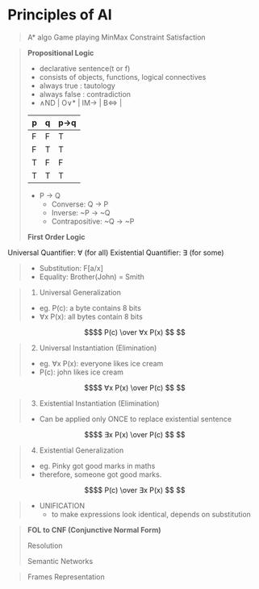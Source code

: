 # Principles of AI

> A* algo
> Game playing MinMax
> Constraint Satisfaction

> **Propositional Logic**
> - declarative sentence(t or f)
> - consists of objects, functions, logical connectives
> - always true : tautology
> - always false : contradiction
> - ∧ND | O∨* | IM→ | B⇔ |
>
> | p | q | p→q |
> |---|---|-----|
> | F | F |  T  |
> | F | T |  T  |
> | T | F |  F  |
> | T | T |  T  |
> 
> - P → Q
>     - Converse: Q → P
>     - Inverse: ~P → ~Q
>     - Contrapositive: ~Q → ~P
>     
> **First Order Logic**
>
Universal Quantifier: ∀ (for all)
Existential Quantifier: ∃ (for some)
>
> - Substitution: F[a/x]
> - Equality: Brother(John) = Smith

> 1. Universal Generalization
>   - eg. P(c): a byte contains 8 bits
>   - ∀x P(x): all bytes contain 8 bits
```math
$$ P(c) \over ∀x P(x) $$ 
```

> 2. Universal Instantiation (Elimination)
>   - eg. ∀x P(x): everyone likes ice cream
>   - P(c): john likes ice cream
```math
$$ ∀x P(x) \over P(c) $$ 
```

> 3. Existential Instantiation (Elimination)
>   - Can be applied only ONCE to replace existential sentence 
>   
```math
$$ ∃x P(x) \over P(c) $$ 
```

> 4. Existential Generalization
>   - eg. Pinky got good marks in maths
>   - therefore, someone got good marks.
```math
$$ P(c) \over ∃x P(x) $$ 
```

> - UNIFICATION
>     - to make expressions look identical, depends on substitution

> **FOL to CNF (Conjunctive Normal Form)**
> 
> Resolution
> 
> Semantic Networks

> Frames Representation
> 
